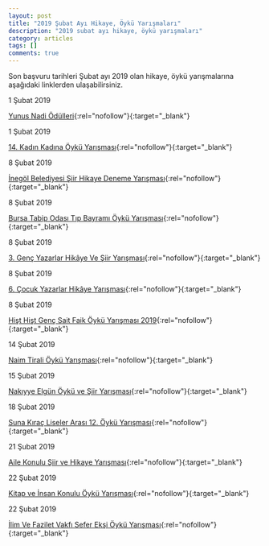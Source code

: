 ```yaml
---
layout: post
title: "2019 Şubat Ayı Hikaye, Öykü Yarışmaları"
description: "2019 subat ayı hikaye, öykü yarışmaları"
category: articles
tags: []
comments: true
---
```


Son başvuru tarihleri Şubat ayı 2019 olan hikaye, öykü yarışmalarına aşağıdaki linklerden ulaşabilirsiniz.

1 Şubat 2019

[Yunus Nadi Ödülleri](http://www.cumhuriyet.com.tr/haber/turkiye/1173432/74._Yil_Yunus_Nadi_Odulleri.html?utm_source=edebiyatyarismalari.com&utm_medium=affiliate){:rel="nofollow"}{:target="_blank"}


1 Şubat 2019

[14. Kadın Kadına Öykü Yarışması](http://kaosgl.org/sayfa.php?id=27034&utm_source=edebiyatyarismalari.com&utm_medium=affiliate){:rel="nofollow"}{:target="_blank"}


8 Şubat 2019

[İnegöl Belediyesi Şiir Hikaye Deneme Yarışması](http://www.inegol.bel.tr/guncel/haberler/id/8192/edebiyat-yarismasi-basliyor?utm_source=edebiyatyarismalari.com&utm_medium=affiliate){:rel="nofollow"}{:target="_blank"}


8 Şubat 2019

[Bursa Tabip Odası Tıp Bayramı Öykü Yarışması](https://www.bto.org.tr/oyku-yarismasi/?utm_source=edebiyatyarismalari.com&utm_medium=affiliate){:rel="nofollow"}{:target="_blank"}


8 Şubat 2019

[3. Genç Yazarlar Hikâye Ve Şiir Yarışması](https://www.kultur.istanbul/tr/yarismalar/3-genc-yazarlar-hikaye-ve-siir-yarismasi-ben-istanbul-olsaydim-1?utm_source=edebiyatyarismalari.com&utm_medium=affiliate){:rel="nofollow"}{:target="_blank"}


8 Şubat 2019

[6. Çocuk Yazarlar Hikâye Yarışması](https://www.kultur.istanbul/tr/yarismalar/6-cocuk-yazarlar-hikaye-yarismasi-ben-istanbul-olsaydim-2?utm_source=edebiyatyarismalari.com&utm_medium=affiliate){:rel="nofollow"}{:target="_blank"}


8 Şubat 2019

[Hişt Hişt Genç Sait Faik Öykü Yarışması 2019](https://www.guncel-egitim.org/2018-hist-hist-genc-sait-faik-oyku-yarismasi/?utm_source=edebiyatyarismalari.com&utm_medium=affiliate){:rel="nofollow"}{:target="_blank"}


14 Şubat 2019

[Naim Tirali Öykü Yarışması](http://yegitek.meb.gov.tr/meb_iys_dosyalar/2018_12/10152028_1918.pdf?utm_source=edebiyatyarismalari.com&utm_medium=affiliate){:rel="nofollow"}{:target="_blank"}


15 Şubat 2019

[Nakıyye Elgün Öykü ve Şiir Yarışması](http://fmvisikokullari.k12.tr/oykuvesiiryarismasi?utm_source=edebiyatyarismalari.com&utm_medium=affiliate){:rel="nofollow"}{:target="_blank"}


18 Şubat 2019

[Suna Kıraç Liseler Arası 12. Öykü Yarışması](http://www.koc.k12.tr/tr/2018/12/3720/?utm_source=edebiyatyarismalari.com&utm_medium=affiliate){:rel="nofollow"}{:target="_blank"}


21 Şubat 2019

[Aile Konulu Şiir ve Hikaye Yarışması](https://twitter.com/gunisigiorg/status/1075757961253937152?utm_source=edebiyatyarismalari.com&utm_medium=affiliate){:rel="nofollow"}{:target="_blank"}


22 Şubat 2019

[Kitap ve İnsan Konulu Öykü Yarışması](http://banazkizilhisaroo.meb.k12.tr/icerikler/kitap-ve-insan-konulu-oyku-yarismasi_5808407.html?utm_source=edebiyatyarismalari.com&utm_medium=affiliate){:rel="nofollow"}{:target="_blank"}


22 Şubat 2019

[İlim Ve Fazilet Vakfı Sefer Ekşi Öykü Yarışması](https://www.guncel-egitim.org/ilim-ve-fazilet-vakfi-sefer-eksi-oyku-yarismasi/?utm_source=edebiyatyarismalari.com&utm_medium=affiliate    ){:rel="nofollow"}{:target="_blank"}